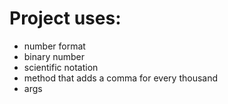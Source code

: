 # Project uses:
- number format
- binary number
- scientific notation
- method that adds a comma for every thousand
- args